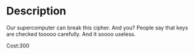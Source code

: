 # Description

Our supercomputer can break this cipher. And you? People say that keys are checked tooooo carefully. And it soooo useless. 

Cost:300
